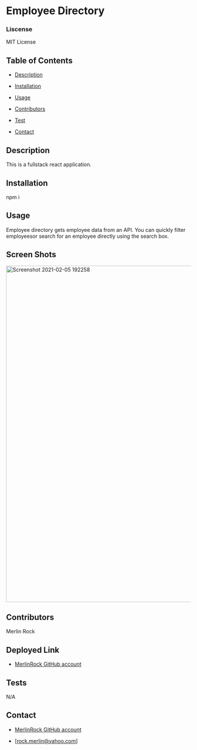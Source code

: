 # Employee Directory

    
 ### Liscense
    
 MIT License

    
 ## Table of Contents
    
- [Description](#Description)
    
- [Installation](#Installation)
    
- [Usage](#Usage)
    
- [Contributors](#Contributors)
    
- [Test](#Test)
    
- [Contact](#Contact)

    
 ## Description

    
 This is a fullstack react application.

    
 ## Installation

    
 npm i

    
 ## Usage

    
 Employee directory gets employee data from an API. You can quickly filter employeesor search for an employee directly using the search box. 

    
 ## Screen Shots
<img width="914" alt="Screenshot 2021-02-05 192258" src="https://user-images.githubusercontent.com/74565661/107102241-df83df80-67e7-11eb-8213-e360384d27d6.png"> 
    
 ## Contributors

    
 Merlin Rock


 ## Deployed Link
 
 * [MerlinRock GitHub account](https://merlinrock.github.io/Employee-Directory/)
  
 ## Tests

    
N/A

    
 ## Contact

   * [MerlinRock GitHub account](https://github.com/MerlinRock)

   * [rock.merlin@yahoo.com]




  